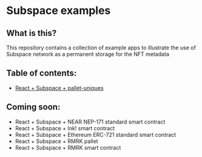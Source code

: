 # Subspace examples

## What is this?
This repository contains a collection of example apps to illustrate the use of Subspace network as a permanent storage for the NFT metadata

## Table of contents:
- [React + Subspace + pallet-uniques](/react-pallet-uniques)

## Coming soon:
- React + Subspace + NEAR NEP-171 standard smart contract
- React + Subspace + Ink! smart contract
- React + Subspace + Ethereum ERC-721 standard smart contract
- React + Subspace + RMRK pallet
- React + Subspace + RMRK smart contract
